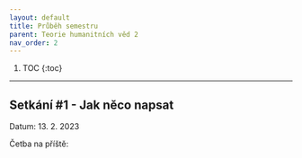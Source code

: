 ```yaml
---
layout: default
title: Průběh semestru
parent: Teorie humanitních věd 2 
nav_order: 2
---
```


1. TOC
{:toc}

---

## Setkání #1 - Jak něco napsat

Datum: 13. 2. 2023

Četba na příště:
